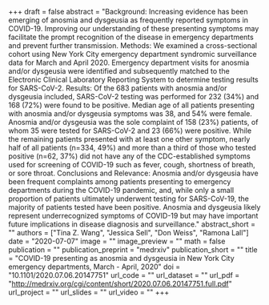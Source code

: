 +++
draft = false
abstract = "Background: Increasing evidence has been emerging of anosmia and dysgeusia as frequently reported symptoms in COVID-19. Improving our understanding of these presenting symptoms may facilitate the prompt recognition of the disease in emergency departments and prevent further transmission. Methods: We examined a cross-sectional cohort using New York City emergency department syndromic surveillance data for March and April 2020. Emergency department visits for anosmia and/or dysgeusia were identified and subsequently matched to the Electronic Clinical Laboratory Reporting System to determine testing results for SARS-CoV-2. Results: Of the 683 patients with anosmia and/or dysgeusia included, SARS-CoV-2 testing was performed for 232 (34%) and 168 (72%) were found to be positive. Median age of all patients presenting with anosmia and/or dysgeusia symptoms was 38, and 54% were female. Anosmia and/or dysgeusia was the sole complaint of 158 (23%) patients, of whom 35 were tested for SARS-CoV-2 and 23 (66%) were positive. While the remaining patients presented with at least one other symptom, nearly half of all patients (n=334, 49%) and more than a third of those who tested positive (n=62, 37%) did not have any of the CDC-established symptoms used for screening of COVID-19 such as fever, cough, shortness of breath, or sore throat. Conclusions and Relevance: Anosmia and/or dysgeusia have been frequent complaints among patients presenting to emergency departments during the COVID-19 pandemic, and, while only a small proportion of patients ultimately underwent testing for SARS-CoV-19, the majority of patients tested have been positive. Anosmia and dysgeusia likely represent underrecognized symptoms of COVID-19 but may have important future implications in disease diagnosis and surveillance."
abstract_short = ""
authors = ["Tina Z. Wang", "Jessica Sell", "Don Weiss", "Ramona Lall"]
date = "2020-07-07"
image = ""
image_preview = ""
math = false
publication = ""
publication_preprint = "medrxiv"
publication_short = ""
title = "COVID-19 presenting as anosmia and dysgeusia in New York City emergency departments, March - April, 2020"
doi = "10.1101/2020.07.06.20147751"
url_code = ""
url_dataset = ""
url_pdf = "http://medrxiv.org/cgi/content/short/2020.07.06.20147751.full.pdf"
url_project = ""
url_slides = ""
url_video = ""
+++